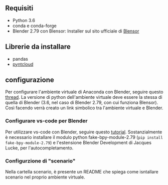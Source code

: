 ## Requisiti

- Python 3.6
- conda e conda-forge
- Blender 2.79 con Blensor: Installer sul sito ufficiale di [Blensor](https://www.blensor.org/pages/downloads.html)

## Librerie da installare
- pandas
- [pyntcloud](https://github.com/daavoo/pyntcloud)

## configurazione

Per configurare l'ambiente virtuale di Anaconda con Blender, seguire questo [thread](https://stackoverflow.com/questions/70639689/how-to-use-the-anaconda-environment-on-blender). La versione di python dell'ambiente virtuale deve essere la stessa di quella di Blender (3.6, nel caso di Blender 2.79, con cui funziona Blensor). Così facendo verrà creato un link simbolico tra l'ambiente virtuale e Blender.

### Configurare vs-code per Blender

Per utilizzare vs-code con Blender, seguire questo [tutorial](https://www.youtube.com/watch?v=YUytEtaVrrc). Sostanzialmente è necessario installare il modulo python fake-bpy-module-2.79 (`pip install fake-bpy-module-2.79`) e l'estensione Blender Development di Jacques Lucke, per l'autocompletamento.

### Configurzione di "scenario"

Nella cartella scenario, è presente un README che spiega come isntallare scenario nel proprio ambiente virtuale.
